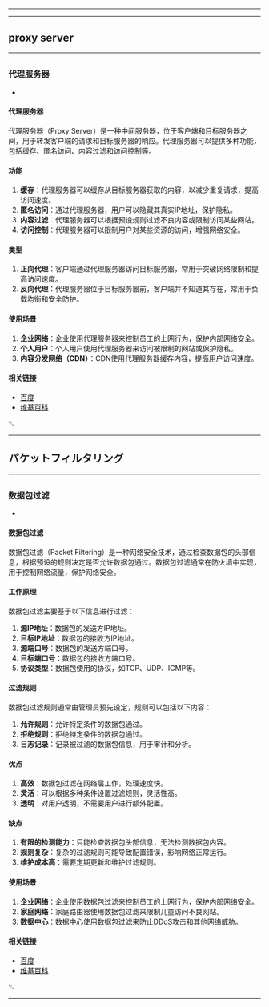 # 
___
___
## proxy server
___
## 
### 代理服务器
- 

#### 代理服务器

代理服务器（Proxy Server）是一种中间服务器，位于客户端和目标服务器之间，用于转发客户端的请求和目标服务器的响应。代理服务器可以提供多种功能，包括缓存、匿名访问、内容过滤和访问控制等。

#### 功能

1. **缓存**：代理服务器可以缓存从目标服务器获取的内容，以减少重复请求，提高访问速度。
2. **匿名访问**：通过代理服务器，用户可以隐藏其真实IP地址，保护隐私。
3. **内容过滤**：代理服务器可以根据预设规则过滤不良内容或限制访问某些网站。
4. **访问控制**：代理服务器可以限制用户对某些资源的访问，增强网络安全。

#### 类型

1. **正向代理**：客户端通过代理服务器访问目标服务器，常用于突破网络限制和提高访问速度。
2. **反向代理**：代理服务器位于目标服务器前，客户端并不知道其存在，常用于负载均衡和安全防护。

#### 使用场景

1. **企业网络**：企业使用代理服务器来控制员工的上网行为，保护内部网络安全。
2. **个人用户**：个人用户使用代理服务器来访问被限制的网站或保护隐私。
3. **内容分发网络（CDN）**：CDN使用代理服务器缓存内容，提高用户访问速度。

#### 相关链接

- [百度](http://www.baidu.com)
- [维基百科](https://zh.wikipedia.org/wiki/%E4%BB%A3%E7%90%86%E6%9C%8D%E5%8A%A1%E5%99%A8)

␃
___
## パケットフィルタリング
___
## 
### 数据包过滤
- 

#### 数据包过滤

数据包过滤（Packet Filtering）是一种网络安全技术，通过检查数据包的头部信息，根据预设的规则决定是否允许数据包通过。数据包过滤通常在防火墙中实现，用于控制网络流量，保护网络安全。

#### 工作原理

数据包过滤主要基于以下信息进行过滤：

1. **源IP地址**：数据包的发送方IP地址。
2. **目标IP地址**：数据包的接收方IP地址。
3. **源端口号**：数据包的发送方端口号。
4. **目标端口号**：数据包的接收方端口号。
5. **协议类型**：数据包使用的协议，如TCP、UDP、ICMP等。

#### 过滤规则

数据包过滤规则通常由管理员预先设定，规则可以包括以下内容：

1. **允许规则**：允许特定条件的数据包通过。
2. **拒绝规则**：拒绝特定条件的数据包通过。
3. **日志记录**：记录被过滤的数据包信息，用于审计和分析。

#### 优点

1. **高效**：数据包过滤在网络层工作，处理速度快。
2. **灵活**：可以根据多种条件设置过滤规则，灵活性高。
3. **透明**：对用户透明，不需要用户进行额外配置。

#### 缺点

1. **有限的检测能力**：只能检查数据包头部信息，无法检测数据包内容。
2. **规则复杂**：复杂的过滤规则可能导致配置错误，影响网络正常运行。
3. **维护成本高**：需要定期更新和维护过滤规则。

#### 使用场景

1. **企业网络**：企业使用数据包过滤来控制员工的上网行为，保护内部网络安全。
2. **家庭网络**：家庭路由器使用数据包过滤来限制儿童访问不良网站。
3. **数据中心**：数据中心使用数据包过滤来防止DDoS攻击和其他网络威胁。

#### 相关链接

- [百度](http://www.baidu.com)
- [维基百科](https://zh.wikipedia.org/wiki/%E6%95%B0%E6%8D%AE%E5%8C%85%E8%BF%87%E6%BB%A4)

␃
___

